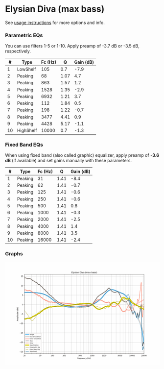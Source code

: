 # Elysian Diva (max bass)
See [usage instructions](https://github.com/jaakkopasanen/AutoEq#usage) for more options and info.

### Parametric EQs
You can use filters 1-5 or 1-10. Apply preamp of -3.7 dB or -3.5 dB, respectively.

|   # | Type      |   Fc (Hz) |    Q |   Gain (dB) |
|-----|-----------|-----------|------|-------------|
|   1 | LowShelf  |       105 | 0.7  |        -7.9 |
|   2 | Peaking   |        68 | 1.07 |         4.7 |
|   3 | Peaking   |       863 | 1.57 |         1.2 |
|   4 | Peaking   |      1528 | 1.35 |        -2.9 |
|   5 | Peaking   |      6932 | 1.21 |         3.7 |
|   6 | Peaking   |       112 | 1.84 |         0.5 |
|   7 | Peaking   |       198 | 1.22 |        -0.7 |
|   8 | Peaking   |      3477 | 4.41 |         0.9 |
|   9 | Peaking   |      4428 | 5.17 |        -1.1 |
|  10 | HighShelf |     10000 | 0.7  |        -1.3 |

### Fixed Band EQs
When using fixed band (also called graphic) equalizer, apply preamp of **-3.6 dB** (if available) and set gains manually with these parameters.

|   # | Type    |   Fc (Hz) |    Q |   Gain (dB) |
|-----|---------|-----------|------|-------------|
|   1 | Peaking |        31 | 1.41 |        -8.4 |
|   2 | Peaking |        62 | 1.41 |        -0.7 |
|   3 | Peaking |       125 | 1.41 |        -0.6 |
|   4 | Peaking |       250 | 1.41 |        -0.6 |
|   5 | Peaking |       500 | 1.41 |         0.8 |
|   6 | Peaking |      1000 | 1.41 |        -0.3 |
|   7 | Peaking |      2000 | 1.41 |        -2.5 |
|   8 | Peaking |      4000 | 1.41 |         1.4 |
|   9 | Peaking |      8000 | 1.41 |         3.5 |
|  10 | Peaking |     16000 | 1.41 |        -2.4 |

### Graphs
![](./Elysian%20Diva%20(max%20bass).png)
